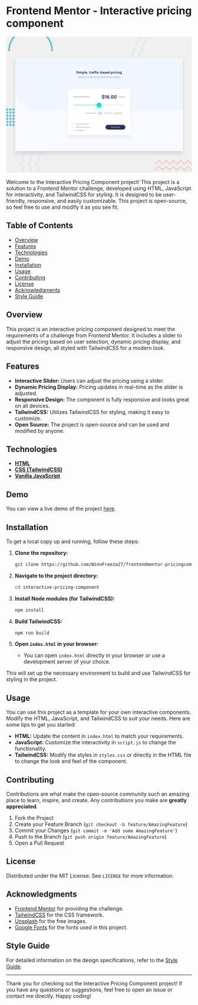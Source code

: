 # Frontend Mentor - Interactive pricing component

![Design preview for the Interactive pricing component coding challenge](./design/desktop-preview.jpg)

Welcome to the Interactive Pricing Component project! This project is a solution to a Frontend Mentor challenge, developed using HTML, JavaScript for interactivity, and TailwindCSS for styling. It is designed to be user-friendly, responsive, and easily customizable. This project is open-source, so feel free to use and modify it as you see fit.

## Table of Contents

- [Overview](#overview)
- [Features](#features)
- [Technologies](#technologies)
- [Demo](#demo)
- [Installation](#installation)
- [Usage](#usage)
- [Contributing](#contributing)
- [License](#license)
- [Acknowledgments](#acknowledgments)
- [Style Guide](#style-guide)

## Overview

This project is an interactive pricing component designed to meet the requirements of a challenge from Frontend Mentor. It includes a slider to adjust the pricing based on user selection, dynamic pricing display, and responsive design, all styled with TailwindCSS for a modern look.

## Features

- **Interactive Slider:** Users can adjust the pricing using a slider.
- **Dynamic Pricing Display:** Pricing updates in real-time as the slider is adjusted.
- **Responsive Design:** The component is fully responsive and looks great on all devices.
- **TailwindCSS:** Utilizes TailwindCSS for styling, making it easy to customize.
- **Open Source:** The project is open-source and can be used and modified by anyone.

## Technologies

- **[HTML](https://developer.mozilla.org/en-US/docs/Web/HTML)**
- **[CSS (TailwindCSS)](https://tailwindcss.com)**
- **[Vanilla JavaScript](https://developer.mozilla.org/en-US/docs/Web/JavaScript)**

## Demo

You can view a live demo of the project [here](https://interactive-pricing-component-main-bice-ten.vercel.app/).

## Installation

To get a local copy up and running, follow these steps:

1. **Clone the repository:**
   ```sh
   git clone https://github.com/WinnFreeza27/frontendmentor-pricingcomponent.git
   ```

2. **Navigate to the project directory:**
   ```sh
   cd interactive-pricing-component
   ```

3. **Install Node modules (for TailwindCSS):**
   ```sh
   npm install
   ```

4. **Build TailwindCSS:**
   ```sh
   npm run build
   ```

5. **Open `index.html` in your browser:**
   - You can open `index.html` directly in your browser or use a development server of your choice.

This will set up the necessary environment to build and use TailwindCSS for styling in the project.

## Usage

You can use this project as a template for your own interactive components. Modify the HTML, JavaScript, and TailwindCSS to suit your needs. Here are some tips to get you started:

- **HTML:** Update the content in `index.html` to match your requirements.
- **JavaScript:** Customize the interactivity in `script.js` to change the functionality.
- **TailwindCSS:** Modify the styles in `styles.css` or directly in the HTML file to change the look and feel of the component.

## Contributing

Contributions are what make the open-source community such an amazing place to learn, inspire, and create. Any contributions you make are **greatly appreciated**.

1. Fork the Project
2. Create your Feature Branch (`git checkout -b feature/AmazingFeature`)
3. Commit your Changes (`git commit -m 'Add some AmazingFeature'`)
4. Push to the Branch (`git push origin feature/AmazingFeature`)
5. Open a Pull Request

## License

Distributed under the MIT License. See `LICENSE` for more information.

## Acknowledgments

- [Frontend Mentor](https://www.frontendmentor.io) for providing the challenge.
- [TailwindCSS](https://tailwindcss.com) for the CSS framework.
- [Unsplash](https://unsplash.com) for the free images.
- [Google Fonts](https://fonts.google.com) for the fonts used in this project.

## Style Guide

For detailed information on the design specifications, refer to the [Style Guide](style-guide.md).

---

Thank you for checking out the Interactive Pricing Component project! If you have any questions or suggestions, feel free to open an issue or contact me directly. Happy coding!
